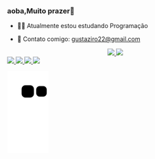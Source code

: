 ### aoba,Muito prazer👋


- 👨‍💻 Atualmente estou estudando Programação

- 💌 Contato comigo: gustaziro22@gmail.com

<div align = "center">
  <a href="https://github.com/gustvoh">
  <img height = "180em" src = "https://github-readme-stats.vercel.app/api?username=gustvoh&show_icons=fals&theme=dark&include_all_commits=true&count_private=true" />
  <img height = "180em" src = "https://github-readme-stats.vercel.app/api/top-langs/?username=gustvoh&layout=compact&langs_count=7&theme=dark" />
</div>
 
  <div> 
  <a href="https://www.youtube.com/channel/UCwoBx8cMUyjRW1JKU2nO1jQ" target="_blank"> <img src = "https://img.shields.io/badge/YouTube-FF0000? style = for-the-badge & logo = youtube & logoColor = white "target =" _ blank "> </a>
  <a href="https://www.instagram.com/gu_ssta_/" target="_blank"> <img src = "https://img.shields.io/badge/-Instagram-%23E4405F?style=for-the- emblema & logo = instagram & logoColor = white "target =" _ blank "> </a>
  <a href = "gustaziro22@gmail.com"> <img src = "https://img.shields.io/badge/-Gmail-%23333?style=for-the-badge&logo=gmail&logoColor=white" target = "_ blank"> </a>
  <a href=" thttps://www.linkedin.com/in/gustavo-santos-80120b206/arget="_blank"><a href="lahttps://www.linkedin.com/in/gustavo-santos-80120b206/nk"><img src="https://img.shields.io/badge/-LinkedIn-%230077B5?style=for-the-badge&logo=linkedin&logoColor=white" target="_blank"></a>  
 
   ![Snake animation](https://github.com/rafaballerini/rafaballerini/blob/output/github-contribution-grid-snake.svg)
 
</div>
 
  
